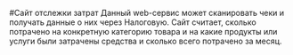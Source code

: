 #Сайт отслежки затрат
Данный web-сервис может сканировать чеки и получать данные о них через Налоговую. Сайт считает, сколько потрачено на конкретную категорию товара и на какие продукты или услуги были затрачены средства и сколько всего потрачено за месяц.
